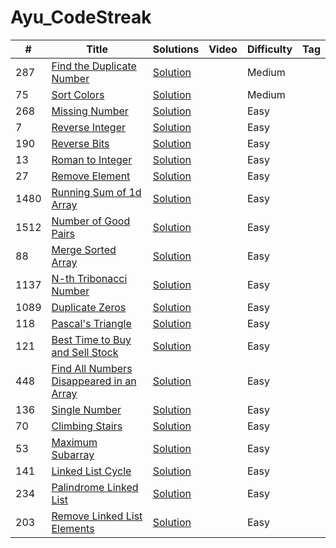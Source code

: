 # Ayu_CodeStreak
|  #  |      Title     |   Solutions   | Video  | Difficulty  | Tag                  
|-----|----------------|---------------|--------|-------------|-------------
|287|[Find the Duplicate Number](https://leetcode.com/problems/find-the-duplicate-number/)|[Solution](https://github.com/Ayu10x/Ayu_CodeStreak/blob/main/codeStreak/287.%20Find%20the%20Duplicate%20Number/src/Solution.java) ||Medium||
|75|[Sort Colors](https://leetcode.com/problems/sort-colors/)|[Solution](https://github.com/Ayu10x/Ayu_CodeStreak/blob/main/codeStreak/75.%20Sort%20Colors/src/Solution.java) ||Medium||
|268|[Missing Number](https://leetcode.com/problems/missing-number/)|[Solution](https://github.com/Ayu10x/Ayu_CodeStreak/blob/main/codeStreak/268.%20Missing%20Number/src/Solution.java) ||Easy||
|7|[Reverse Integer](https://leetcode.com/problems/reverse-integer/)|[Solution](https://github.com/Ayu10x/Ayu_CodeStreak/blob/main/codeStreak/7.%20Reverse%20Integer/src/Solution.java) ||Easy||
|190|[Reverse Bits](https://leetcode.com/problems/reverse-bits/)|[Solution](https://github.com/Ayu10x/Ayu_CodeStreak/blob/main/codeStreak/190.%20Reverse%20Bits/src/Solution.java) ||Easy||
|13|[Roman to Integer](https://leetcode.com/problems/roman-to-integer/)|[Solution](https://github.com/Ayu10x/Ayu_CodeStreak/blob/main/codeStreak/13.%20Roman%20to%20Integer/src/Solution.java) ||Easy||
|27|[Remove Element](https://leetcode.com/problems/remove-element/)|[Solution](https://github.com/Ayu10x/Ayu_CodeStreak/blob/main/codeStreak/27.%20Remove%20Element/src/Solution.java) ||Easy||
|1480|[Running Sum of 1d Array](https://leetcode.com/problems/running-sum-of-1d-array)|[Solution](https://github.com/Ayu10x/Ayu_CodeStreak/blob/main/codeStreak/1480.%20Running%20Sum%20of%201d%20Array/src/com/ayu/Solution.java) ||Easy||
|1512|[Number of Good Pairs](https://leetcode.com/problems/number-of-good-pairs/)|[Solution](https://github.com/Ayu10x/Ayu_CodeStreak/blob/main/codeStreak/1512.%20Number%20of%20Good%20Pairs/src/com/ayu/Solution.java) ||Easy||
|88|[Merge Sorted Array](https://leetcode.com/problems/merge-sorted-array/)|[Solution](https://github.com/Ayu10x/Ayu_CodeStreak/blob/main/codeStreak/88.%20Merge%20Sorted%20Array/src/Solution.java) ||Easy||
|1137|[N-th Tribonacci Number](https://leetcode.com/problems/n-th-tribonacci-number/)|[Solution](https://github.com/Ayu10x/Ayu_CodeStreak/blob/main/codeStreak/1137.%20N-th%20Tribonacci%20Number/src/Solution.java) ||Easy||
|1089|[Duplicate Zeros](https://leetcode.com/problems/duplicate-zeros/)|[Solution](https://github.com/Ayu10x/Ayu_CodeStreak/blob/main/codeStreak/1089.%20Duplicate%20Zeros/src/Solution.java) ||Easy||
|118|[Pascal's Triangle](https://leetcode.com/problems/pascals-triangle/)|[Solution](https://github.com/Ayu10x/Ayu_CodeStreak/blob/main/codeStreak/118.%20Pascal's%20Triangle/src/Solution.java) ||Easy||
|121|[Best Time to Buy and Sell Stock](https://leetcode.com/problems/best-time-to-buy-and-sell-stock/)|[Solution](https://github.com/Ayu10x/Ayu_CodeStreak/blob/main/codeStreak/121.%20Best%20Time%20to%20Buy%20and%20Sell%20Stock/src/Solution.java) ||Easy||
|448|[Find All Numbers Disappeared in an Array](https://leetcode.com/problems/find-all-numbers-disappeared-in-an-array/)|[Solution](https://github.com/Ayu10x/Ayu_CodeStreak/blob/main/codeStreak/448.%20Find%20All%20Numbers%20Disappeared%20in%20an%20Array/src/Solution.java) ||Easy||
|136|[Single Number](https://leetcode.com/problems/single-number/)|[Solution](https://github.com/Ayu10x/Ayu_CodeStreak/blob/main/codeStreak/136.%20Single%20Number/src/Solution.java) ||Easy||
|70|[Climbing Stairs](https://leetcode.com/problems/climbing-stairs/)|[Solution](https://github.com/Ayu10x/Ayu_CodeStreak/blob/main/codeStreak/70.%20Climbing%20Stairs/src/Solution.java) ||Easy||
|53|[Maximum Subarray](https://leetcode.com/problems/maximum-subarray/)|[Solution](https://github.com/Ayu10x/Ayu_CodeStreak/blob/main/codeStreak/53.%20Maximum%20Subarray/src/Solution.java) ||Easy||
|141|[Linked List Cycle](https://leetcode.com/problems/linked-list-cycle/)|[Solution](https://github.com/Ayu10x/Ayu_CodeStreak/blob/main/codeStreak/141.%20Linked%20List%20Cycle/src/Solution.java) ||Easy||
|234|[Palindrome Linked List](https://leetcode.com/problems/palindrome-linked-list/)|[Solution](https://github.com/Ayu10x/Ayu_CodeStreak/blob/main/codeStreak/234.%20Palindrome%20Linked%20List/src/Solution.java) ||Easy||
|203|[Remove Linked List Elements](https://leetcode.com/problems/remove-linked-list-elements/)|[Solution](https://github.com/Ayu10x/Ayu_CodeStreak/blob/main/codeStreak/203.%20Remove%20Linked%20List%20Elements/src/Solution.java) ||Easy||